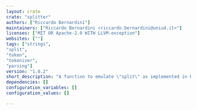 ```yaml
---
layout: crate
crate: "splitter"
authors: ["Riccardo Bernardini"]
maintainers: ["Riccardo Bernardini <riccardo.bernardini@uniud.it>"]
licenses: ["MIT OR Apache-2.0 WITH LLVM-exception"]
websites: [""]
tags: ["strings",
"split",
"token",
"tokenizer",
"parsing"]
version: "1.0.2"
short_description: "A function to emulate \"split\" as implemented in Ruby"
dependencies: []
configuration_variables: []
configuration_values: []

---
```



